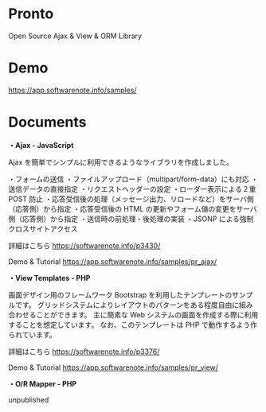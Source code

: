 # Pronto
Open Source Ajax & View & ORM Library



# Demo

<a href="https://app.softwarenote.info/samples/" target="_blank">https://app.softwarenote.info/samples/</a>



# Documents

**・Ajax - JavaScript**

Ajax を簡単でシンプルに利用できるようなライブラリを作成しました。

・フォームの送信
・ファイルアップロード（multipart/form-data）にも対応
・送信データの直接指定
・リクエストヘッダーの設定
・ローダー表示による２重 POST 防止
・応答受信後の処理（メッセージ出力、リロードなど）をサーバ側（応答側）から指定
・応答受信後の HTML の更新やフォーム値の変更をサーバ側（応答側）から指定
・送信時の前処理・後処理の実装
・JSONP による強制クロスサイトアクセス

詳細はこちら
<a href="https://softwarenote.info/p3430/" target="_blank">https://softwarenote.info/p3430/</a>

Demo & Tutorial
<a href="https://app.softwarenote.info/samples/pr_ajax/" target="_blank">https://app.softwarenote.info/samples/pr_ajax/</a>



**・View Templates - PHP**

画面デザイン用のフレームワーク Bootstrap を利用したテンプレートのサンプルです。
グリッドシステムによりレイアウトのパターンをある程度自由に組み合わせることができます。
主に簡素な Web システムの画面を作成する際に利用することを想定しています。
なお、このテンプレートは PHP で動作するよう作られています。

詳細はこちら
<a href="https://softwarenote.info/p3376/" target="_blank">https://softwarenote.info/p3376/</a>

Demo & Tutorial
<a href="https://app.softwarenote.info/samples/pr_view/" target="_blank">https://app.softwarenote.info/samples/pr_view/</a>



**・O/R Mapper - PHP**

unpublished
